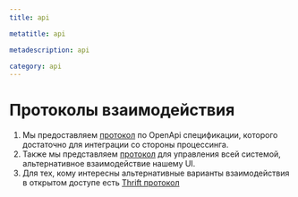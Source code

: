 ```yaml
---
title: api

metatitle: api

metadescription: api

category: api
---
```


# Протоколы взаимодействия

1. Мы предоставляем [протокол](https://valitydev.github.io/swag-fraudbusters/) по OpenApi спецификации, 
которого достаточно для интеграции со стороны процессинга.
2. Также мы представляем [протокол](https://valitydev.github.io/swag-fraudbusters-management/) для управления всей системой, 
альтернативное взаимодействие нашему UI.
3. Для тех, кому интересны альтернативные варианты взаимодействия в открытом доступе есть [Thrift протокол](https://github.com/valitydev/fraudbusters-proto)
